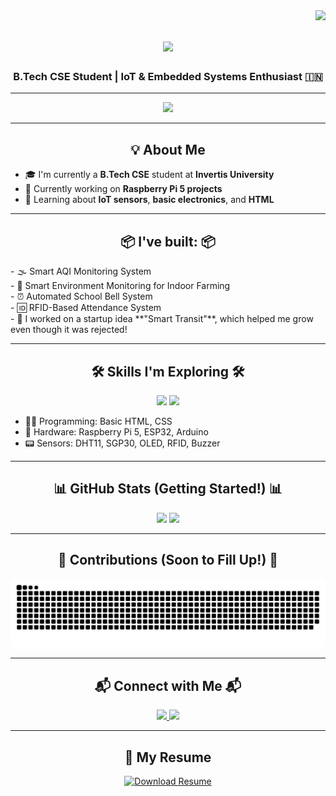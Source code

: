 <img align="right" src="https://visitor-badge.laobi.icu/badge?page_id=YASH-SHARMA.YASH-SHARMA" />

<h1 align="center">
  <img src="https://readme-typing-svg.herokuapp.com/?font=Righteous&size=35&center=true&vCenter=true&width=500&height=70&duration=4000&lines=Hi+There!+👋;+I'm+Yash+Sharma!;" />
</h1>

<h3 align="center">B.Tech CSE Student | IoT & Embedded Systems Enthusiast 🇮🇳</h3>

---

<div align="center">
  <img src="https://readme-typing-svg.herokuapp.com?font=Orbitron&size=28&color=00FFF7&center=true&vCenter=true&width=900&height=70&lines=Welcome+to+My+GitHub+Lab+👨‍🔬;IoT+Builder+%7C+Dreamer+%7C+Tech+Learner+🛠️" />
</div>

---

<div align = "center"><h2><b>💡 About Me </b></h2></div>

- 🎓 I'm currently a **B.Tech CSE** student at **Invertis University**
- 🔭 Currently working on **Raspberry Pi 5 projects**
- 🌱 Learning about **IoT sensors**, **basic electronics**, and **HTML**
</div>
<hr>

<div align = "center"><h2><b>📦 I've built: 📦</b></h2></div>

<div align="left">
  - 🌫️ Smart AQI Monitoring System <br>
  - 🌱 Smart Environment Monitoring for Indoor Farming
  <br>
  - ⏰ Automated School Bell System
  <br>
  - 🆔 RFID-Based Attendance System
  <br>
- 🚀 I worked on a startup idea **"Smart Transit"**, which helped me grow even though it was rejected!
</div>

---

<div align = "center"><h2><b> 🛠️ Skills I'm Exploring 🛠️</b></h2></div>

<div align="center">
  <img src="https://skillicons.dev/icons?i=html,css,vscode,github" />
  <img src="https://skillicons.dev/icons?i=raspberrypi,arduino" />
</div>

- 👨‍💻 Programming: Basic HTML, CSS
- 🔌 Hardware: Raspberry Pi 5, ESP32, Arduino
- 📟 Sensors: DHT11, SGP30, OLED, RFID, Buzzer

---

<div align = "center"><h2><b> 📊 GitHub Stats (Getting Started!) 📊 </b></h2></div>

<div align="center">
  <img src="https://github-readme-stats.vercel.app/api?username=YASH-SHARMA&show_icons=true&theme=react&border_radius=10" width="390" />
  <img src="https://github-readme-streak-stats.herokuapp.com/?user=YASH-SHARMA&theme=react&border_radius=10" width="390" />
</div>

---

<div align = "center"><h2><b>🐍 Contributions (Soon to Fill Up!) 🐍</b></h2></div>

<div align="center">
  <img alt="snake gif" src="https://raw.githubusercontent.com/Platane/snk/output/github-contribution-grid-snake.svg" />
</div>

---

<div align = "center"><h2><b>📬 Connect with Me 📬</b></h2></div>

<div align="center">
  <a href="mailto:yashtech0.525@gmail.com">
    <img src="https://img.shields.io/badge/Gmail-333333?style=for-the-badge&logo=gmail&logoColor=red" />
  </a>
  <a href="https://www.linkedin.com/in/yash-sharma-126b3b2a0/" target="_self">
    <img src="https://img.shields.io/badge/LinkedIn-0077B5?style=for-the-badge&logo=linkedin&logoColor=white" />
  </a>
</div>

---

<div align = "center"><h2><b>📄 My Resume </b></h2></div>

<div align="center">
  <a href="https://github.com/YASH-SHARMA/YASH-SHARMA/raw/main/Yash_Sharma_Resume.pdf" target="_blank">
    <img src="https://img.shields.io/badge/📄 Download+Resume-0A66C2?style=for-the-badge&logo=adobeacrobatreader&logoColor=white" alt="Download Resume"/>
  </a>
</div>
